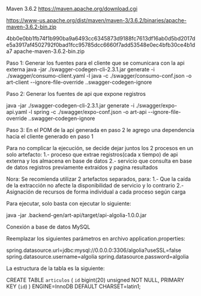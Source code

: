 Maven 3.6.2
https://maven.apache.org/download.cgi

https://www-us.apache.org/dist/maven/maven-3/3.6.2/binaries/apache-maven-3.6.2-bin.zip

4bb0e0bb1fb74f1b990ba9a6493cc6345873d9188fc7613df16ab0d5bd2017de5a3917af4502792f0bad1fcc95785dcc6660f7add53548e0ec4bfb30ce4b1da7  apache-maven-3.6.2-bin.zip

Paso 1: Generar los fuentes para el cliente que se comunicara con la api externa
java -jar ./swagger-codegen-cli-2.3.1.jar generate -i ./swagger/consumo-client.yaml -l java -c ./swagger/consumo-conf.json -o art-client --ignore-file-override .\.swagger-codegen-ignore

Paso 2: Generar los fuentes de api que expone registros 

java -jar ./swagger-codegen-cli-2.3.1.jar generate -i ./swagger/expo-api.yaml -l spring -c ./swagger/expo-conf.json -o art-api --ignore-file-override .\.swagger-codegen-ignore

Paso 3: En el POM de la api generada en paso 2 le agrego una dependencia hacia el cliente generado en paso 1



Para no complicar la ejecución, se decide dejar juntos los 2 procesos en un solo artefacto:
1.- proceso que extrae registros(cada x tiempo) de api externa y los almacena en base de datos
2.- servicio que consulta en base de datos registros previamente extraídos y pagina resultados

Nora: Se recomienda utilizar 2 artefactos separados, para:
1.- Que la caída de la extracción no afecte la disponibilidad de servicio y lo contrario
2.- Asignación de recursos de forma individual a cada proceso según carga 


Para ejecutar, solo basta con ejecutar lo siguiente:

java -jar .backend-gen/art-api/target/api-algolia-1.0.0.jar


Conexión a base de datos MySQL

Reemplazar los siguientes parámetros en archivo application.properties:

spring.datasource.url=jdbc:mysql://0.0.0.0:3306/algolia?useSSL=false
spring.datasource.username=algolia
spring.datasource.password=algolia

La estructura de la tabla es la siguiente:

CREATE TABLE `articulos` (
  `id` bigint(20) unsigned NOT NULL,
  PRIMARY KEY (`id`)
) ENGINE=InnoDB DEFAULT CHARSET=latin1;













